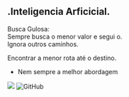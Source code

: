 .Inteligencia Arficicial.         
--             
Busca Gulosa:  
Sempre busca o menor valor e  segui o.  
Ignora outros caminhos.   








Encontrar a menor rota até o destino.      

- Nem sempre a melhor abordagem

![](https://img.shields.io/badge/python-3.9-informational?style=flat&logo=python&logoColor=white&color=blue)   ![GitHub](https://img.shields.io/badge/licence-MIT-GREE) 


